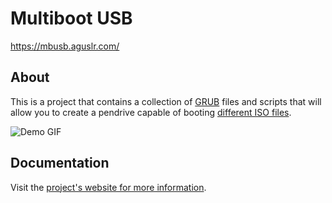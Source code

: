 # Multiboot USB

<https://mbusb.aguslr.com/>

## About

This is a project that contains a collection of [GRUB][] files and scripts that will allow you to create a pendrive capable of booting [different ISO files][isos].

![Demo GIF](https://gitlab.com/aguslr/multibootusb/raw/master/docs/assets/img/demo.gif "Demo")


## Documentation

Visit the [project's website for more information][website].


[grub]: https://www.gnu.org/software/grub/
[isos]: https://mbusb.aguslr.com/isos.html
[website]: https://mbusb.aguslr.com/
